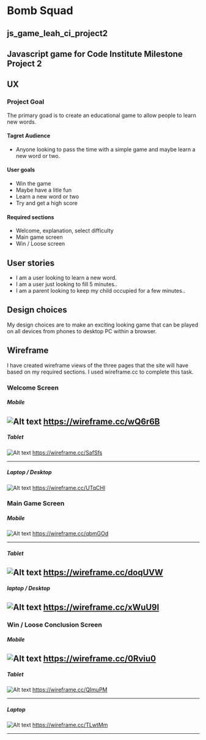 # Bomb Squad
## js_game_leah_ci_project2
## Javascript game for Code Institute Milestone Project 2

## UX
### Project Goal
The primary goad is to create an educational game to allow people to learn new words.

#### Tagret Audience

* Anyone looking to pass the time with a simple game and maybe learn a new word or two.

#### User goals
* Win the game
* Maybe have a litle fun
* Learn a new word or two
* Try and get a high score
#### Required sections
* Welcome, explanation, select difficulty
* Main game screen
* Win / Loose screen


## User stories

* I am a user looking to learn a new word.
* I am a user just looking to fill 5 minutes..
* I am a parent looking to keep my child occupied for a few minutes..

## Design choices

My design choices are to make an exciting looking game that can be played on all devices from phones to desktop PC within a browser.
## Wireframe
I have created wireframe views of the three pages that the site will have based on my required sections. I used wireframe.cc to complete this task.

### Welcome Screen

##### Mobile
![Alt text](assets/images/Wire_Mobile_Welcome.JPG "a title")
https://wireframe.cc/wQ6r6B
---
##### Tablet
![Alt text](assets/images/Wire_Tablet_Welcome.JPG "a title")
https://wireframe.cc/SafSfs

---
##### Laptop / Desktop
![Alt text](assets/images/Wire_Desktop_Welcome.JPG "a title")
https://wireframe.cc/UTqCHl
### Main Game Screen

##### Mobile
![Alt text](assets/images/Wire_Mobile_Game.JPG "a title")
https://wireframe.cc/qbmGOd

---
##### Tablet
![Alt text](assets/images/Wire_Tablet_Game.JPG "a title")
https://wireframe.cc/doqUVW
---
##### laptop / Desktop
![Alt text](assets/images/Wire_Desktop_Game.JPG "a title")
https://wireframe.cc/xWuU9l
---

### Win / Loose Conclusion Screen

##### Mobile
![Alt text](assets/images/Wire_Mobile_Conclusion.JPG "a title")
https://wireframe.cc/0Rviu0
---
##### Tablet
![Alt text](assets/images/Wire_Tablet_Conclusion.JPG "a title")
https://wireframe.cc/QImuPM

---
##### Laptop
![Alt text](assets/images/Wire_Desktop_Conclusion.JPG "a title")
https://wireframe.cc/TLwtMm

---